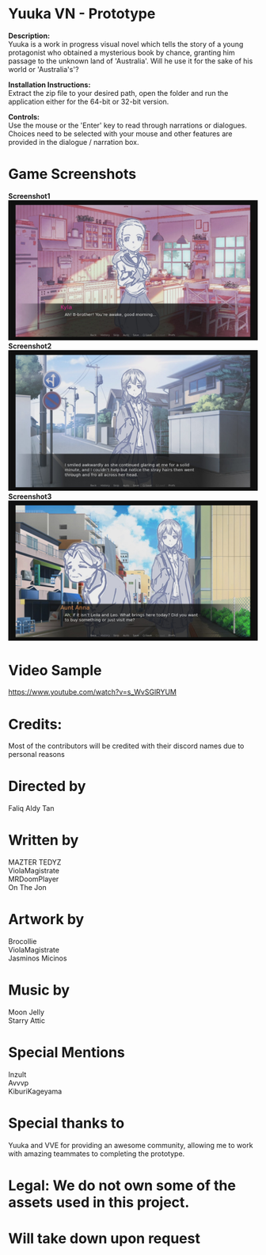 # Yuuka VN - Prototype
<b>Description:</b></br>
Yuuka is a work in progress visual novel which tells the story of a young protagonist who obtained a mysterious book by 
chance, granting him passage to the unknown land of 'Australia'. Will he use it for the sake of his world or 'Australia's'?

<b>Installation Instructions:</b></br>
Extract the zip file to your desired path, open the folder and run the application either for the 64-bit or 32-bit version.

<b>Controls:</b></br>
Use the mouse or the 'Enter' key to read through narrations or dialogues. Choices need to be selected with your mouse and
other features are provided in the dialogue / narration box.

# Game Screenshots
<b>Screenshot1</b></br>
![Screenshot1](Image56.jpg)</br>
<b>Screenshot2</b></br>
![Screenshot2](Image57.jpg)</br>
<b>Screenshot3</b></br>
![Screenshot3](Image58.jpg)</br>

# Video Sample
https://www.youtube.com/watch?v=s_WvSGlRYUM

# Credits:
Most of the contributors will be credited with their discord names due to personal reasons

# Directed by 
Faliq Aldy Tan

# Written by
MAZTER TEDYZ</br>
ViolaMagistrate</br>
MRDoomPlayer</br>
On The Jon

# Artwork by
Brocollie</br>
ViolaMagistrate</br>
Jasminos Micinos

# Music by
Moon Jelly</br>
Starry Attic

# Special Mentions
Inzult</br>
Avvvp</br>
KiburiKageyama

# Special thanks to
Yuuka and VVE for providing an awesome community, allowing me to work with amazing teammates to completing the prototype.

# Legal: We do not own some of the assets used in this project.
# Will take down upon request
